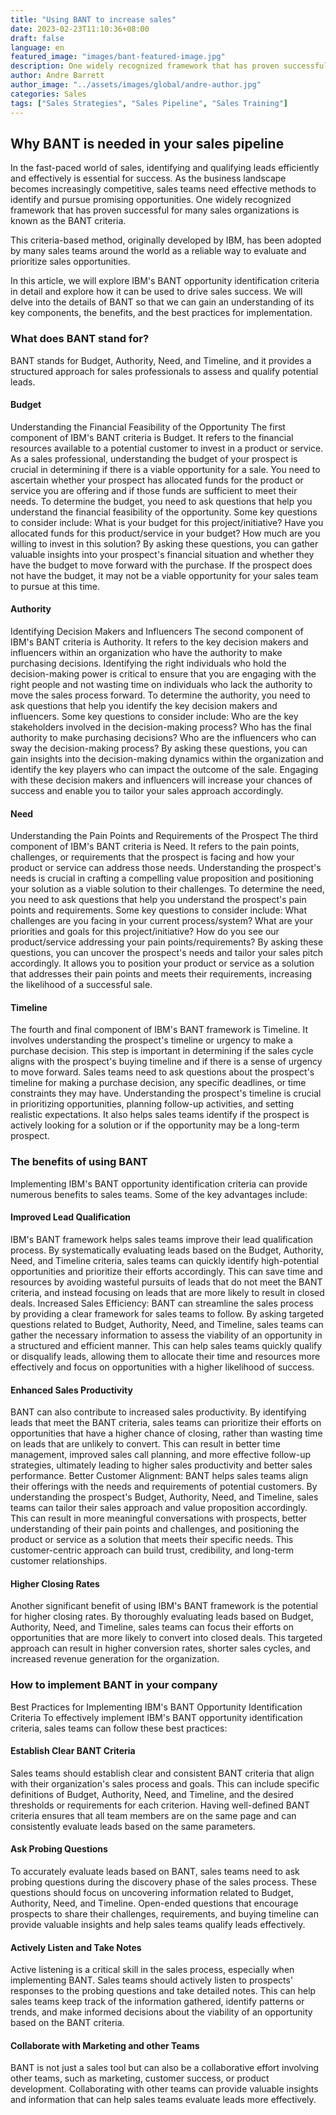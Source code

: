 ```yaml
---
title: "Using BANT to increase sales"
date: 2023-02-23T11:10:36+08:00
draft: false
language: en
featured_image: "images/bant-featured-image.jpg"
description: One widely recognized framework that has proven successful for many sales organizations is known as the BANT criteria.
author: Andre Barrett
author_image: "../assets/images/global/andre-author.jpg"
categories: Sales
tags: ["Sales Strategies", "Sales Pipeline", "Sales Training"]
---
```


## Why BANT is needed in your sales pipeline
In the fast-paced world of sales, identifying and qualifying leads efficiently and effectively is essential for success. As the business landscape becomes increasingly competitive, sales teams need effective methods to identify and pursue promising opportunities. One widely recognized framework that has proven successful for many sales organizations is known as the BANT criteria.

This criteria-based method, originally developed by IBM, has been adopted by many sales teams around the world as a reliable way to evaluate and prioritize sales opportunities.

In this article, we will explore IBM's BANT opportunity identification criteria in detail and explore how it can be used to drive sales success. We will delve into the details of BANT so that we can gain an understanding of its key components, the benefits, and the best practices for implementation.

### What does BANT stand for?
BANT stands for Budget, Authority, Need, and Timeline, and it provides a structured approach for sales professionals to assess and qualify potential leads.

#### Budget
Understanding the Financial Feasibility of the Opportunity
The first component of IBM's BANT criteria is Budget. It refers to the financial resources available to a potential customer to invest in a product or service. As a sales professional, understanding the budget of your prospect is crucial in determining if there is a viable opportunity for a sale. You need to ascertain whether your prospect has allocated funds for the product or service you are offering and if those funds are sufficient to meet their needs.
To determine the budget, you need to ask questions that help you understand the financial feasibility of the opportunity. Some key questions to consider include:
What is your budget for this project/initiative?
Have you allocated funds for this product/service in your budget?
How much are you willing to invest in this solution?
By asking these questions, you can gather valuable insights into your prospect's financial situation and whether they have the budget to move forward with the purchase. If the prospect does not have the budget, it may not be a viable opportunity for your sales team to pursue at this time.

#### Authority
Identifying Decision Makers and Influencers
The second component of IBM's BANT criteria is Authority. It refers to the key decision makers and influencers within an organization who have the authority to make purchasing decisions. Identifying the right individuals who hold the decision-making power is critical to ensure that you are engaging with the right people and not wasting time on individuals who lack the authority to move the sales process forward.
To determine the authority, you need to ask questions that help you identify the key decision makers and influencers. Some key questions to consider include:
Who are the key stakeholders involved in the decision-making process?
Who has the final authority to make purchasing decisions?
Who are the influencers who can sway the decision-making process?
By asking these questions, you can gain insights into the decision-making dynamics within the organization and identify the key players who can impact the outcome of the sale. Engaging with these decision makers and influencers will increase your chances of success and enable you to tailor your sales approach accordingly.

#### Need
Understanding the Pain Points and Requirements of the Prospect
The third component of IBM's BANT criteria is Need. It refers to the pain points, challenges, or requirements that the prospect is facing and how your product or service can address those needs. Understanding the prospect's needs is crucial in crafting a compelling value proposition and positioning your solution as a viable solution to their challenges.
To determine the need, you need to ask questions that help you understand the prospect's pain points and requirements. Some key questions to consider include:
What challenges are you facing in your current process/system?
What are your priorities and goals for this project/initiative?
How do you see our product/service addressing your pain points/requirements?
By asking these questions, you can uncover the prospect's needs and tailor your sales pitch accordingly. It allows you to position your product or service as a solution that addresses their pain points and meets their requirements, increasing the likelihood of a successful sale.

#### Timeline
The fourth and final component of IBM's BANT framework is Timeline. It involves understanding the prospect's timeline or urgency to make a purchase decision. This step is important in determining if the sales cycle aligns with the prospect's buying timeline and if there is a sense of urgency to move forward.
Sales teams need to ask questions about the prospect's timeline for making a purchase decision, any specific deadlines, or time constraints they may have. Understanding the prospect's timeline is crucial in prioritizing opportunities, planning follow-up activities, and setting realistic expectations. It also helps sales teams identify if the prospect is actively looking for a solution or if the opportunity may be a long-term prospect.

### The benefits of using BANT
Implementing IBM's BANT opportunity identification criteria can provide numerous benefits to sales teams. Some of the key advantages include:

#### Improved Lead Qualification
IBM's BANT framework helps sales teams improve their lead qualification process. By systematically evaluating leads based on the Budget, Authority, Need, and Timeline criteria, sales teams can quickly identify high-potential opportunities and prioritize their efforts accordingly. This can save time and resources by avoiding wasteful pursuits of leads that do not meet the BANT criteria, and instead focusing on leads that are more likely to result in closed deals.
Increased Sales Efficiency: BANT can streamline the sales process by providing a clear framework for sales teams to follow. By asking targeted questions related to Budget, Authority, Need, and Timeline, sales teams can gather the necessary information to assess the viability of an opportunity in a structured and efficient manner. This can help sales teams quickly qualify or disqualify leads, allowing them to allocate their time and resources more effectively and focus on opportunities with a higher likelihood of success.

#### Enhanced Sales Productivity
BANT can also contribute to increased sales productivity. By identifying leads that meet the BANT criteria, sales teams can prioritize their efforts on opportunities that have a higher chance of closing, rather than wasting time on leads that are unlikely to convert. This can result in better time management, improved sales call planning, and more effective follow-up strategies, ultimately leading to higher sales productivity and better sales performance.
Better Customer Alignment: BANT helps sales teams align their offerings with the needs and requirements of potential customers. By understanding the prospect's Budget, Authority, Need, and Timeline, sales teams can tailor their sales approach and value proposition accordingly. This can result in more meaningful conversations with prospects, better understanding of their pain points and challenges, and positioning the product or service as a solution that meets their specific needs. This customer-centric approach can build trust, credibility, and long-term customer relationships.

#### Higher Closing Rates
Another significant benefit of using IBM's BANT framework is the potential for higher closing rates. By thoroughly evaluating leads based on Budget, Authority, Need, and Timeline, sales teams can focus their efforts on opportunities that are more likely to convert into closed deals. This targeted approach can result in higher conversion rates, shorter sales cycles, and increased revenue generation for the organization.

### How to implement BANT in your company
Best Practices for Implementing IBM's BANT Opportunity Identification Criteria
To effectively implement IBM's BANT opportunity identification criteria, sales teams can follow these best practices:

#### Establish Clear BANT Criteria
Sales teams should establish clear and consistent BANT criteria that align with their organization's sales process and goals. This can include specific definitions of Budget, Authority, Need, and Timeline, and the desired thresholds or requirements for each criterion. Having well-defined BANT criteria ensures that all team members are on the same page and can consistently evaluate leads based on the same parameters.

#### Ask Probing Questions
To accurately evaluate leads based on BANT, sales teams need to ask probing questions during the discovery phase of the sales process. These questions should focus on uncovering information related to Budget, Authority, Need, and Timeline. Open-ended questions that encourage prospects to share their challenges, requirements, and buying timeline can provide valuable insights and help sales teams qualify leads effectively.

#### Actively Listen and Take Notes
Active listening is a critical skill in the sales process, especially when implementing BANT. Sales teams should actively listen to prospects' responses to the probing questions and take detailed notes. This can help sales teams keep track of the information gathered, identify patterns or trends, and make informed decisions about the viability of an opportunity based on the BANT criteria.

#### Collaborate with Marketing and other Teams
BANT is not just a sales tool but can also be a collaborative effort involving other teams, such as marketing, customer success, or product development. Collaborating with other teams can provide valuable insights and information that can help sales teams evaluate leads more effectively.

